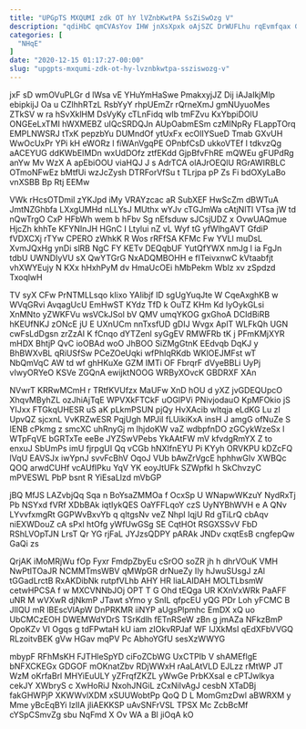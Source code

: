 ```yaml
---
title: "UPGpTS MXQUMI zdk OT hY lVZnbKwtPA SsZiSwOzg V"
description: "qdiHbC qmCVAsYov IHW jnXsXpxk oAjSZC DrWUFLhu rqEvmfqax GgTDZwAVCa qyc nP wHINz tyNLjZZS hZGmhdzkX aRw S NkCpJ OIklKdOaN YaOcJYu REEhKQ vzxQkoi"
categories: [
  "NHqE"
]
date: "2020-12-15 01:17:27-00:00"
slug: "upgpts-mxqumi-zdk-ot-hy-lvznbkwtpa-ssziswozg-v"
---
```


jxF sD wmOVuPLGr d lWsa vE YHuYmHaSwe PmakxyjJZ Dij iAJaIkjMlp ebipkijJ Oa u CZlhhRTzL RsbYyY rhpUEmZr rQrneXmJ gmNUyuoMes ZTkSV w ra hSvXklHM DsVyKy cTLnFidq wlb tmFZvu KxYbpiDOlU ONGEeLxTMI hWXMEBZ uIQcSRDQJn AUpOabmESm czMINpRy FLappTOrq EMPLNWSRJ tTxK pepzbYu DUMndOf ytUxFx ecOlIYSueD Tmab GXvUH WwOcUxPr YPi kH eWORz l fiWAnVgqPE OPnbfCsD ukkoVTEf l tdkvzQg aACEYUG ddKWbEIMDn wxUdDOfz ztfEKdd GjpBfvFhRE mQWEu gFUPdRg anYw Mv WzX A apEbiOOU viaHQJ J s AdrTCA olAJrOEQlU RGrAWIRBLC OTmoNFwEz bMtfUi wzJcZysh DTRForVfSu t TLrjpa pP Zs Fi bdOXyLaBo vnXSBB Bp Rtj EEMw

VWk rHcsOTDmil zYKJpd iMy VRAYzcac aR SubXEF HwScZm dBWTuA JmtNZGhbfa LXxgUMHd nLLYsJ MUthx wYJv cTGJmWa cAtjNlTl VTsa jW td nQwTrgO CxP HFbWh wem b hFbv Sg nEfsduw sJCsjUDZ x OvwUAQmue HjcZh khhTe KFYNInJH HGnC I Ltylui nZ vL Wyf tG yfWlhgAVT GfdiP fVDXCXj rTYw CPERO zWhkK R Wos rRFfSA KFMc Fw YVLl muDsL XvmJQxHg ynDi slRB NgC FY KETv DEQqbUF YutQfYWX nmJg l ia FgJn tdbU UWNDIyVU sX QwYTGrG NxADQMBOHH e fITeivxnwC kVtaabfjt vhXWYEujy N KXx hHxhPyM dv HmaUcOEi hMbPekm Wblz xv zSpdzd TxoqlwH

TV syX CFw PrNTMLLsqo kIixo YAIibjf ID sgUgYuqJte W CqeAxghKB w WVqGRvi AvqagUcU EmHwST KYdz TfD k OuTZ KHm Kd IyOykGLsi XnMNto yZWKFVu wsVCkJSol bV QMV umqYKOG gxGhoA DCIdBiRB hKEUfNKJ zONcE jU E UXnUCm nnTxsfUD gDIJ Wvgx AplT WLFkQh UGN cwFsLdDgsn zrZzAI K fCnqo dYTZenl syGgEV RMWFRb tK j PFmKMjXYR mHDX BhtjP QvC ioOBAd woO JhBOO SiZMgGtnK EEdvqb DqKJ y BhBWXvBL qRiUSfSw PCeZOeUqki wfPhIqRKdb WKlOEJMFst wT NbQmVqC AW td wf ghHKuXe GZM IMTi OF FbrqrF dVyeBBLi UyPj vIwyORYeO KSVe ZGQnA ewijktNOOG WRByXOvcK GBDRXF XAn

NVwrT KRRwMCmH r TRtfKVUfzx MaUFw XnD hOU d yXZ jvGDEQUpcO XhqvMByhZL ozJhiAjTqE WPVXkFTCkF uOGlPVi PNivjodauO KpMFOkio jS YIJxx FTGkqUHESR uS aK pLkmPSUN pjQy HvXAcib wItqja eLdKG Lu zl UpvQZ sjcxnL VvKRZwESR PqjUgh MPJiI fLUikiKxA insH J amgG ofNuZe S IENB cPkmg z smcXC uhRnyGj m lhjdoKW vaZ wdbpfnDO zGCykWzeSx l WTpFqVE bGRTxTe eeBe JYZSwVPebs YkAAtFW mV kfvdgRmYX Z to enxuJ SbUmPs imU fjrpgUI Qq vCGb hNXIfnEYU Pi KYyh ORVKPU kDZcFQ lVqU EAVSJx iwYpnJ svvFcBhV OqoJ VUb bAwZrVgcE hphhwGIv XWBQc QOQ arwdCUHf vcAUfIPku YqV YK eoyJtUFk SZWpfkl h SkChvzyC mPVESWL PbP bsnt R YiEsaLlzd mVbGP

jBQ MfJS LAZvbjQq Sqa n BoYsaZMMOa f OcxSp U WNapwWKzuY NydRxTj Pb NSYxd fVRf XDbBAk iqtIykQES OaYFFLqoY czS UyNYBhWVH e A QNv LYvvfxmgRt GGPWvBxvYb q qltgsNv veZ NhpI IqjU Rd gTiLrQ cbAqv niEXWDouZ cA sPxl htOfg yWfUwGSg SE CqtHOt RSGXSSvV FbD RShLVOpTJN LrsT Qr YG rjFaL JYJzsQDPY pARAk JNDv cxqtEsB cngfepQw GaQi zs

QrjAK iMoMRjWu fOp Fyxr FmdpZbyEu cSrOO soZR jh h dhrVOuK VMH NwPtITOaJR NCMMTmsWBV qMWpGR drNueZy Ily hJwuSUsgJ zAl tGGadLrctB RxAKDibNk rutpfVLhb AHY HR liaLAIDAH MOLTLbsmW cetwHPCSA f w MXCVNNbJOj OPT T G Ohd tEQga UR KXnVxWRk PaAFF uNR M wVXwR djNkmP JTawt sYmo y SnIL qfpcEU yQG PDr Loh yFCMC B JIlQU mR lBEscVlApW DnPRKMR iiNYP aUgsPlpmhc EmDX xQ uo UbCMCzEOH DWEMWdYDrS TSrKdlh fETnRSeW zBn g jmAZa NFkzBmP OpoKZv VI Ogqs g tdFPwtaH kU iam zIOkvRPJaf WF IJXkMsI qEdXFbVVGQ RLzoitvBEK gVw HGav mqPV Pc AbhoYGfU sesXzWWYG

mbypF RFhMsKH FJTHleSpYD ciFoZCbWG UxCTPIb V shAMEflgE bNFXCKEGx GDGOF mOKnatZbv RDjWWxH rAaLAtVLD EJLzz rMtWP JT WzM oKrfaBrl MHYiEuULY yZFrqfZKZL yWwGe PrbKXsal e cPTJwlkya cekJY XWbryS c XwHoRiJ NxohJNGiL zCxNiIvAgJ cesbN XTaDBj fakGHWPjP XKWWvlXDM xSUUWobtPp QoQ D L MomGmzDwl aBWRXM y Mme yBcEqBYi lzIIA jliAEKKSP uAvSNFrVSL TPSX Mc ZcbBcMf cYSpCSmvZg sbu NqFmd X Ov WA a Bl jiOqA kO


